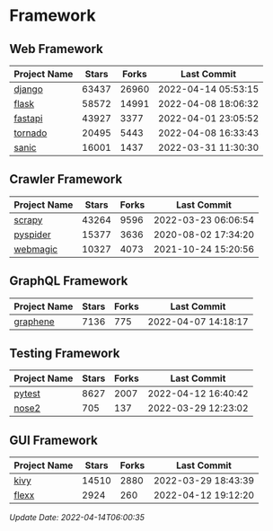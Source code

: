 # Framework

## Web Framework
| Project Name | Stars | Forks | Last Commit |
| ------------ | ----- | ----- | ----------- |
| [django](https://github.com/django/django) | 63437 | 26960 | 2022-04-14 05:53:15 |
| [flask](https://github.com/pallets/flask) | 58572 | 14991 | 2022-04-08 18:06:32 |
| [fastapi](https://github.com/tiangolo/fastapi) | 43927 | 3377 | 2022-04-01 23:05:52 |
| [tornado](https://github.com/tornadoweb/tornado) | 20495 | 5443 | 2022-04-08 16:33:43 |
| [sanic](https://github.com/sanic-org/sanic) | 16001 | 1437 | 2022-03-31 11:30:30 |

## Crawler Framework
| Project Name | Stars | Forks | Last Commit |
| ------------ | ----- | ----- | ----------- |
| [scrapy](https://github.com/scrapy/scrapy) | 43264 | 9596 | 2022-03-23 06:06:54 |
| [pyspider](https://github.com/binux/pyspider) | 15377 | 3636 | 2020-08-02 17:34:20 |
| [webmagic](https://github.com/code4craft/webmagic) | 10327 | 4073 | 2021-10-24 15:20:56 |

## GraphQL Framework
| Project Name | Stars | Forks | Last Commit |
| ------------ | ----- | ----- | ----------- |
| [graphene](https://github.com/graphql-python/graphene) | 7136 | 775 | 2022-04-07 14:18:17 |

## Testing Framework
| Project Name | Stars | Forks | Last Commit |
| ------------ | ----- | ----- | ----------- |
| [pytest](https://github.com/pytest-dev/pytest) | 8627 | 2007 | 2022-04-12 16:40:42 |
| [nose2](https://github.com/nose-devs/nose2) | 705 | 137 | 2022-03-29 12:23:02 |

## GUI Framework
| Project Name | Stars | Forks | Last Commit |
| ------------ | ----- | ----- | ----------- |
| [kivy](https://github.com/kivy/kivy) | 14510 | 2880 | 2022-03-29 18:43:39 |
| [flexx](https://github.com/flexxui/flexx) | 2924 | 260 | 2022-04-12 19:12:20 |

*Update Date: 2022-04-14T06:00:35*